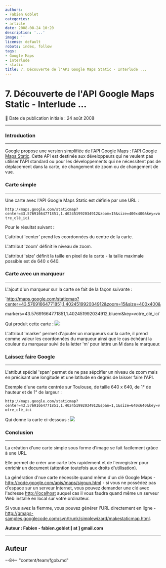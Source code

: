 ```yaml
---
authors:
- Fabien Goblet
categories:
- article
date: 2008-08-24 10:20
description: '...'
image: ''
license: default
robots: index, follow
tags:
- Google Maps
- interlude
- static
title: 7. Découverte de l'API Google Maps Static - Interlude ...
---
```


# 7. Découverte de l'API Google Maps Static - Interlude ...


:calendar: Date de publication initiale : 24 août 2008


----





### Introduction




---


Google propose une version simplifiée de l'API Google Maps : l'[API Google Maps Static](http://code.google.com/intl/fr/apis/maps/documentation/staticmaps/). Cette API est destinée aux développeurs qui ne veulent pas utiliser l'API standard ou pour les développements qui ne nécessitent pas de déplacement dans la carte, de changement de zoom ou de changement de vue.  



### Carte simple




---


Une carte avec l'API Google Maps Static est définie par une URL :  

`http://maps.google.com/staticmap?center=43.57691664771851,1.402451992034912&zoom=15&size=400x400&key=votre_clé_ici`  

Pour le résultat suivant :  

L'attribut 'center' prend les coordonnées du centre de la carte.  

L'attribut 'zoom' définit le niveau de zoom.  

L'attribut 'size' définit la taille en pixel de la carte - la taille maximale possible est de 640 x 640.  



### Carte avec un marqueur




---


L'ajout d'un marqueur sur la carte se fait de la façon suivante :  

`http://maps.google.com/staticmap?center=43.57691664771851,1.402451992034912&zoom=15&size=400x400&  

markers=43.57691664771851,1.402451992034912,bluem&key=votre_clé_ici`  

Qui produit cette carte :
![](http://maps.google.com/staticmap?center=43.57691664771851,1.402451992034912&zoom=15&size=400x400&markers=43.57691664771851,1.402451992034912,bluem&AIzaSyCKQink6p5B6ifZ6-vfg0ZneqBp08dWLTk)


L'attribut 'marker' permet d'ajouter un marqueurs sur la carte, il prend comme valeur les coordonnées du marqueur ainsi que le cas échéant la couleur du marqueur suivi de la letter 'm' pour lettre un M dans le marqueur.  





### Laissez faire Google




---


L'attibut spécial 'span' permet de ne pas sépcifier un niveau de zoom mais en précisant une longitude et une latitude en degrés de laisser faire l'API.  

Exemple d'une carte centrée sur Toulouse, de taille 640 x 640, de 1° de hauteur et de 1° de largeur :  

`http://maps.google.com/staticmap?center=43.57691664771851,1.402451992034912&span=1,1&size=640x640&key=votre_clé_ici`  

Qui donne la carte ci-dessous :
![](http://maps.google.com/staticmap?center=43.57691664771851,1.402451992034912&span=1,1&size=640x640&key=AIzaSyCKQink6p5B6ifZ6-vfg0ZneqBp08dWLTk)






### Conclusion




---


La création d'une carte simple sous forme d'image se fait facilement grâce à une URL.  

Elle permet de créer une carte très rapidement et de l'enregistrer pour enrichir un document (attention toutefois aux droits d'utilisation).  

La génération d'nue carte nécessite quand même d'un clé Google Maps - <http://code.google.com/apis/maps/signup.html> - si vous ne possédez pas d'espace sur un serveur Internet, vous pouvez demander une clé avec l'adresse <http://localhost> auquel cas il vous faudra quand même un serveur Web installé en local sur votre ordinateur.  

Si vous avez la flemme, vous pouvez générer l'URL directement en ligne - <http://gmaps-samples.googlecode.com/svn/trunk/simplewizard/makestaticmap.html>.  




**Auteur : Fabien - fabien.goblet [ at ] gmail.com**  





----

## Auteur

--8<-- "content/team/fgob.md"
